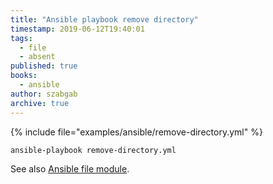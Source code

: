 ```yaml
---
title: "Ansible playbook remove directory"
timestamp: 2019-06-12T19:40:01
tags:
  - file
  - absent
published: true
books:
  - ansible
author: szabgab
archive: true
---
```



{% include file="examples/ansible/remove-directory.yml" %}


```
ansible-playbook remove-directory.yml
```

See also [Ansible file module](https://docs.ansible.com/ansible/latest/modules/file_module.html).


